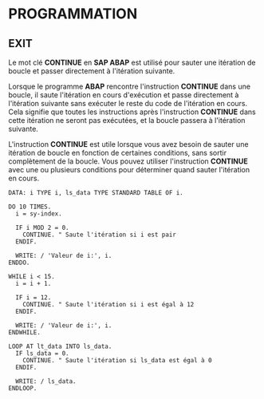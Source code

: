 # **PROGRAMMATION**

## **EXIT**

Le mot clé **CONTINUE** en **SAP ABAP** est utilisé pour sauter une itération de boucle et passer directement à l'itération suivante.

Lorsque le programme **ABAP** rencontre l'instruction **CONTINUE** dans une boucle, il saute l'itération en cours d'exécution et passe directement à l'itération suivante sans exécuter le reste du code de l'itération en cours. Cela signifie que toutes les instructions après l'instruction **CONTINUE** dans cette itération ne seront pas exécutées, et la boucle passera à l'itération suivante.

L'instruction **CONTINUE** est utile lorsque vous avez besoin de sauter une itération de boucle en fonction de certaines conditions, sans sortir complètement de la boucle. Vous pouvez utiliser l'instruction **CONTINUE** avec une ou plusieurs conditions pour déterminer quand sauter l'itération en cours.

```ABAP
DATA: i TYPE i, ls_data TYPE STANDARD TABLE OF i.

DO 10 TIMES.
  i = sy-index.

  IF i MOD 2 = 0.
    CONTINUE. " Saute l'itération si i est pair
  ENDIF.

  WRITE: / 'Valeur de i:', i.
ENDDO.

WHILE i < 15.
  i = i + 1.

  IF i = 12.
    CONTINUE. " Saute l'itération si i est égal à 12
  ENDIF.

  WRITE: / 'Valeur de i:', i.
ENDWHILE.

LOOP AT lt_data INTO ls_data.
  IF ls_data = 0.
    CONTINUE. " Saute l'itération si ls_data est égal à 0
  ENDIF.

  WRITE: / ls_data.
ENDLOOP.
```